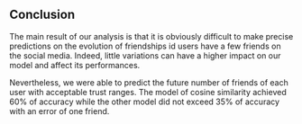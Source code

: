 ## Conclusion

The main result of our analysis is that it is obviously difficult to make precise predictions on the evolution of friendships id users have a few friends on the social media. Indeed, little variations can have a higher impact on our model and affect its performances.

Nevertheless, we were able to predict the future number of friends of each user with acceptable trust ranges. The model of cosine similarity achieved 60% of accuracy while the other model did not exceed 35% of accuracy with an error of one friend.

